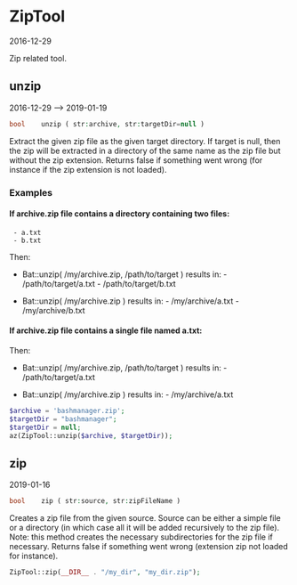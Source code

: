 ZipTool
=====================
2016-12-29



Zip related tool.



unzip
-----------
2016-12-29 --> 2019-01-19


```php
bool    unzip ( str:archive, str:targetDir=null )
```

Extract the given zip file as the given target directory.
If target is null, then the zip will be extracted in a directory of the same name as the zip file but without the zip extension.
Returns false if something went wrong (for instance if the zip extension is not loaded).

### Examples


#### If archive.zip file contains a directory containing two files:
     - a.txt
     - b.txt

Then:

- Bat::unzip( /my/archive.zip, /path/to/target )
     results in:
             - /path/to/target/a.txt
             - /path/to/target/b.txt

- Bat::unzip( /my/archive.zip )
     results in:
             - /my/archive/a.txt
             - /my/archive/b.txt

#### If archive.zip file contains a single file named a.txt:

Then:

- Bat::unzip( /my/archive.zip, /path/to/target )
     results in:
             - /path/to/target/a.txt

- Bat::unzip( /my/archive.zip )
     results in:
             - /my/archive/a.txt


```php
$archive = 'bashmanager.zip';             
$targetDir = "bashmanager";               
$targetDir = null;                        
az(ZipTool::unzip($archive, $targetDir));
``` 




zip
---
2019-01-16


```php
bool    zip ( str:source, str:zipFileName )
```

Creates a zip file from the given source.
Source can be either a simple file or a directory (in which case all it will be added recursively to the zip file).
Note: this method creates the necessary subdirectories for the zip file if necessary.
Returns false if something went wrong (extension zip not loaded for instance).


```php
ZipTool::zip(__DIR__ . "/my_dir", "my_dir.zip");
```
